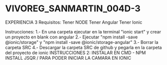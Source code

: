 # VIVOREG_SANMARTIN_004D-3
EXPERIENCIA 3
Requisitos: Tener NODE Tener Angular Tener Ionic

Instrucciones: 1.- En una carpeta ejecutar en la terminal "ionic start" y crear un proyecto en blank con angular 2.- Ejecutar "npm install -save @ionic/storage" y "npm install -save @ionic/storage-angular" 3.- Borrar la carpeta SRC 4.- Descargar la carpeta SRC de github y pegarla en la carpeta del proyecto de ionic
INSTRUCCIONES 2: INSTALAR EN CMD - NPM INSTALL JSQR / PARA PODER INICIAR LA CAMARA EN IONIC
